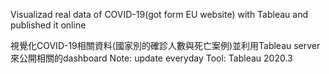 Visualizad real data of COVID-19(got form EU website) with Tableau and published it online

視覺化COVID-19相關資料(國家別的確診人數與死亡案例)並利用Tableau server來公開相關的dashboard
Note: update everyday
Tool: Tableau 2020.3
